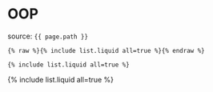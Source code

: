 # OOP

source: `{{ page.path }}`

```
{% raw %}{% include list.liquid all=true %}{% endraw %}

{% include list.liquid all=true %}
```

{% include list.liquid all=true %}